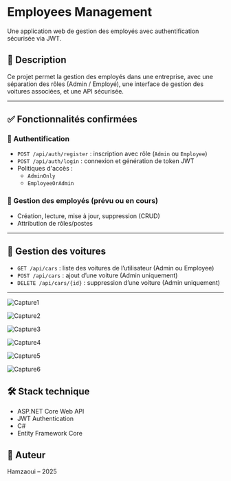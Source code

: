 # Employees Management

Une application web de gestion des employés avec authentification sécurisée via JWT.

## 📝 Description

Ce projet permet la gestion des employés dans une entreprise, avec une séparation des rôles (Admin / Employé), une interface de gestion des voitures associées, et une API sécurisée.

---

## ✅ Fonctionnalités confirmées

### 🔐 Authentification
- `POST /api/auth/register` : inscription avec rôle (`Admin` ou `Employee`)
- `POST /api/auth/login` : connexion et génération de token JWT
- Politiques d'accès :
  - `AdminOnly`
  - `EmployeeOrAdmin`

### 👥 Gestion des employés (prévu ou en cours)
- Création, lecture, mise à jour, suppression (CRUD)
- Attribution de rôles/postes


---

## 🚗 Gestion des voitures
- `GET /api/cars` : liste des voitures de l’utilisateur (Admin ou Employee)
- `POST /api/cars` : ajout d’une voiture (Admin uniquement)
- `DELETE /api/cars/{id}` : suppression d’une voiture (Admin uniquement)

---
![Capture1](https://github.com/user-attachments/assets/b9381813-283c-4c69-8b73-df52193f9dab)

![Capture2](https://github.com/user-attachments/assets/c893ab52-d87c-4349-908e-923da8075b61)

![Capture3](https://github.com/user-attachments/assets/736ed07d-a0f3-4e68-9588-b6605dfb75eb)

![Capture4](https://github.com/user-attachments/assets/3dffe150-1a4d-453f-b690-7f628b25a6cb)

![Capture5](https://github.com/user-attachments/assets/c45c154e-7795-4c6e-b4e2-fa0c54bf023e)

![Capture6](https://github.com/user-attachments/assets/d5a2acfb-e003-460a-b886-2b6ad9eb13c0)



## 🛠️ Stack technique
- ASP.NET Core Web API
- JWT Authentication
- C#
- Entity Framework Core


## 📌 Auteur

Hamzaoui – 2025
